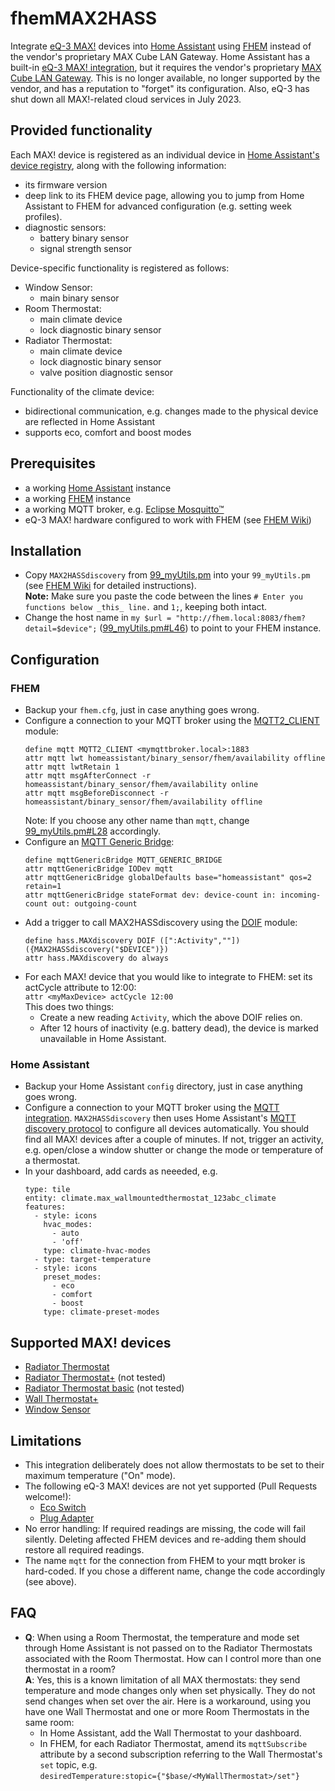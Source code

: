 # fhemMAX2HASS
Integrate [eQ-3 MAX!](https://www.eq-3.de/produkte/max.html) devices into [Home Assistant](https://www.home-assistant.io/) using [FHEM](https://fhem.de/) instead of the vendor's proprietary MAX Cube LAN Gateway.
Home Assistant has a built-in [eQ-3 MAX! integration](https://www.home-assistant.io/integrations/maxcube/), but it requires the vendor's proprietary [MAX Cube LAN Gateway](https://www.eq-3.de/produkte/max/detail/bc-lgw-o-tw.html). This is no longer available, no longer supported by the vendor, and has a reputation to "forget" its configuration. Also, eQ-3 has shut down all MAX!-related cloud services in July 2023.

## Provided functionality
Each MAX! device is registered as an individual device in [Home Assistant's device registry](https://developers.home-assistant.io/docs/device_registry_index/), along with the following information:
* its firmware version
* deep link to its FHEM device page, allowing you to jump from Home Assistant to FHEM for advanced configuration (e.g. setting week profiles).
* diagnostic sensors:
  * battery binary sensor
  * signal strength sensor

Device-specific functionality is registered as follows:
* Window Sensor:
  * main binary sensor
* Room Thermostat:
  * main climate device
  * lock diagnostic binary sensor
* Radiator Thermostat:
  * main climate device
  * lock diagnostic binary sensor
  * valve position diagnostic sensor

Functionality of the climate device:
* bidirectional communication, e.g. changes made to the physical device are reflected in Home Assistant
* supports eco, comfort and boost modes

## Prerequisites
* a working [Home Assistant](https://www.home-assistant.io/) instance
* a working [FHEM](https://fhem.de/) instance
* a working MQTT broker, e.g. [Eclipse Mosquitto™](https://mosquitto.org/)
* eQ-3 MAX! hardware configured to work with FHEM (see [FHEM Wiki](https://wiki.fhem.de/wiki/MAX))

## Installation
* Copy `MAX2HASSdiscovery` from [99_myUtils.pm](99_myUtils.pm) into your `99_myUtils.pm` (see [FHEM Wiki](https://wiki.fhem.de/wiki/99_myUtils_anlegen) for detailed instructions).  
  **Note:** Make sure you paste the code between the lines `# Enter you functions below _this_ line.` and `1;`, keeping both intact.
* Change the host name in `my $url = "http://fhem.local:8083/fhem?detail=$device";` ([99_myUtils.pm#L46](99_myUtils.pm#L46)) to point to your FHEM instance.

## Configuration

### FHEM
* Backup your `fhem.cfg`, just in case anything goes wrong.
* Configure a connection to your MQTT broker using the [MQTT2_CLIENT](https://fhem.de/commandref.html#MQTT2_CLIENT) module:  
  ```
  define mqtt MQTT2_CLIENT <mymqttbroker.local>:1883
  attr mqtt lwt homeassistant/binary_sensor/fhem/availability offline
  attr mqtt lwtRetain 1
  attr mqtt msgAfterConnect -r homeassistant/binary_sensor/fhem/availability online
  attr mqtt msgBeforeDisconnect -r homeassistant/binary_sensor/fhem/availability offline
  ```  
  Note: If you choose any other name than `mqtt`, change [99_myUtils.pm#L28](99_myUtils.pm#L28) accordingly.
* Configure an [MQTT Generic Bridge](https://commandref.fhem.de/commandref.html#MQTT_GENERIC_BRIDGE):  
  ```
  define mqttGenericBridge MQTT_GENERIC_BRIDGE
  attr mqttGenericBridge IODev mqtt
  attr mqttGenericBridge globalDefaults base="homeassistant" qos=2 retain=1
  attr mqttGenericBridge stateFormat dev: device-count in: incoming-count out: outgoing-count
  ```
* Add a trigger to call MAX2HASSdiscovery using the [DOIF](https://commandref.fhem.de/commandref.html#DOIF) module:  
  ```
  define hass.MAXdiscovery DOIF ([":Activity",""]) ({MAX2HASSdiscovery("$DEVICE")})
  attr hass.MAXdiscovery do always
  ```
* For each MAX! device that you would like to integrate to FHEM: set its actCycle attribute to 12:00:  
  `attr <myMaxDevice> actCycle 12:00`  
  This does two things:
  * Create a new reading `Activity`, which the above DOIF relies on.
  * After 12 hours of inactivity (e.g. battery dead), the device is marked unavailable in Home Assistant.

### Home Assistant
* Backup your Home Assistant `config` directory, just in case anything goes wrong.
* Configure a connection to your MQTT broker using the [MQTT integration](https://www.home-assistant.io/integrations/mqtt/).
  `MAX2HASSdiscovery` then uses Home Assistant's [MQTT discovery protocol](https://www.home-assistant.io/integrations/mqtt/#mqtt-discovery) to configure all devices automatically. You should find all MAX! devices after a couple of minutes. If not, trigger an activity, e.g. open/close a window shutter or change the mode or temperature of a thermostat.
* In your dashboard, add cards as neeeded, e.g.
  ```
  type: tile
  entity: climate.max_wallmountedthermostat_123abc_climate
  features:
    - style: icons
      hvac_modes:
        - auto
        - 'off'
      type: climate-hvac-modes
    - type: target-temperature
    - style: icons
      preset_modes:
        - eco
        - comfort
        - boost
      type: climate-preset-modes

## Supported MAX! devices
* [Radiator Thermostat](https://www.eq-3.de/Downloads/eq3/downloads_produktkatalog/max/bda_portal/BC-RT-TRX-CyG-3_UM_EN.pdf)
* [Radiator Thermostat+](https://www.eq-3.de/Downloads/eq3/downloads_produktkatalog/max/bda_portal/BC-RT-TRX-CyG-4_UM_EN.pdf) (not tested)
* [Radiator Thermostat basic](https://www.eq-3.de/Downloads/eq3/downloads_produktkatalog/max/bda_portal/BC-RT-TRX-CyN_UM_EN.pdf) (not tested)
* [Wall Thermostat+](https://www.eq-3.de/Downloads/eq3/downloads_produktkatalog/max/bda_portal/BC-TC-C-WM-4_UM_EN.pdf)
* [Window Sensor](https://www.eq-3.de/Downloads/eq3/downloads_produktkatalog/max/bda_portal/BC-SC-Rd-WM-2_UM_EN.pdf)

## Limitations
* This integration deliberately does not allow thermostats to be set to their maximum temperature ("On" mode).
* The following eQ-3 MAX! devices are not yet supported (Pull Requests welcome!):
  * [Eco Switch](https://www.eq-3.de/Downloads/eq3/downloads_produktkatalog/max/bda_portal/BC-PB-2-WM-2_UM_EN.pdf)
  * [Plug Adapter](https://www.eq-3.de/Downloads/eq3/downloads_produktkatalog/max/bda/BC-TS-Sw-Pl_UM_GE_eQ-3_130415.pdf)
* No error handling: If required readings are missing, the code will fail silently. Deleting affected FHEM devices and re-adding them should restore all required readings.
* The name `mqtt` for the connection from FHEM to your mqtt broker is hard-coded. If you chose a different name, change the code accordingly (see above).

## FAQ
* **Q**: When using a Room Thermostat, the temperature and mode set through Home Assistant is not passed on to the Radiator Thermostats associated with the Room Thermostat. How can I control more than one thermostat in a room?  
  **A**: Yes, this is a known limitation of all MAX thermostats: they send temperature and mode changes only when set physically. They do not send changes when set over the air.
  Here is a workaround, using you have one Wall Thermostat and one or more Room Thermostats in the same room:
    * In Home Assistant, add the Wall Thermostat to your dashboard.
    * In FHEM, for each Radiator Thermostat, amend its `mqttSubscribe` attribute by a second subscription referring to the Wall Thermostat's `set` topic, e.g.  
      `desiredTemperature:stopic={"$base/<MyWallThermostat>/set"}`
